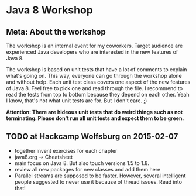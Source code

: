 Java 8 Workshop
==============

Meta: About the workshop
--------------------------
The workshop is an internal event for my coworkers. Target audience are experienced Java developers who are 
interested in the new features of Java 8.

The workshop is based on unit tests that have a lot of comments to explain what's going on. This way, 
everyone can go through the workshop alone and without help. Each unit test class covers one aspect of the new 
features of Java 8. Feel free to pick one and read through the file. I recommend to read the tests from top to 
bottom because they depend on each other. Yeah I know, that's not what unit tests are for. But I don't care. ;)
 
 **Attention: There are hideous unit tests that do weird things such as not terminating. Please don't run all unit 
 tests and expect them to be green.** 


TODO at Hackcamp Wolfsburg on 2015-02-07
----------
- together invent exercises for each chapter
- java8.org -> Cheatsheet
- main focus on Java 8. But also touch versions 1.5 to 1.8.
- review all new packages for new classes and add them here
- Parallel streams are supposed to be faster. However, several intelligent people suggested to never use it because 
of thread issues. Read into that!

    
